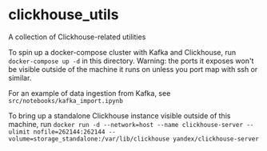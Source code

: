 # clickhouse_utils
A collection of Clickhouse-related utilities

To spin up a docker-compose cluster with Kafka and Clickhouse, run `docker-compose up -d` in this directory. 
Warning: the ports it exposes won't be visible outside of the machine it runs on unless you port map with ssh or similar.

For an example of data ingestion from Kafka, see `src/notebooks/kafka_import.ipynb`

To bring up a standalone Clickhouse instance visible outside of this machine, run 
`docker run -d --network=host --name clickhouse-server --ulimit nofile=262144:262144 --volume=storage_standalone:/var/lib/clickhouse yandex/clickhouse-server`